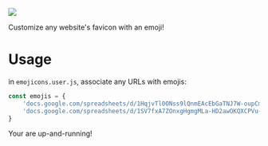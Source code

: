 [![](https://img.shields.io/badge/Tampermonkey-emojicons.user.js-0a6b00)](https://github.com/abernier/emojicons/raw/main/emojicons.user.js)

Customize any website's favicon with an emoji!

# Usage

in `emojicons.user.js`, associate any URLs with emojis:

```js
const emojis = {
    'docs.google.com/spreadsheets/d/1HqjvTl0ONss9lQnmEAcEbGaTNJ7W-oupCmkG_cdbQJo/edit': '💵',
    'docs.google.com/spreadsheets/d/1SV7fxA7ZOnxgHgmgMLa-HD2awOKQXCPVu-vt8OoGXmE/edit': '💰'
}
```

Your are up-and-running!
